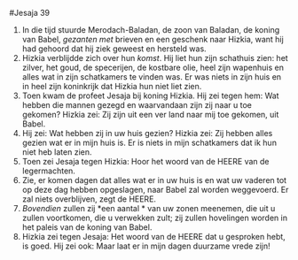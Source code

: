 #Jesaja 39
1. In die tijd stuurde Merodach-Baladan, de zoon van Baladan, de koning van Babel, *gezanten met* brieven en een geschenk naar Hizkia, want hij had gehoord dat hij ziek geweest en hersteld was.
2. Hizkia verblijdde zich over hun *komst*. Hij liet hun zijn schathuis zien: het zilver, het goud, de specerijen, de kostbare olie, heel zijn wapenhuis en alles wat in zijn schatkamers te vinden was. Er was niets in zijn huis en in heel zijn koninkrijk dat Hizkia hun niet liet zien.
3. Toen kwam de profeet Jesaja bij koning Hizkia. Hij zei tegen hem: Wat hebben die mannen gezegd en waarvandaan zijn zij naar u toe gekomen? Hizkia zei: Zij zijn uit een ver land naar mij toe gekomen, uit Babel.
4. Hij zei: Wat hebben zij in uw huis gezien? Hizkia zei: Zij hebben alles gezien wat er in mijn huis is. Er is niets in mijn schatkamers dat ik hun niet heb laten zien.
5. Toen zei Jesaja tegen Hizkia: Hoor het woord van de HEERE van de legermachten.
6. Zie, er komen dagen dat alles wat er in uw huis is en wat uw vaderen tot op deze dag hebben opgeslagen, naar Babel zal worden weggevoerd. Er zal niets overblijven, zegt de HEERE.
7. *Bovendien* zullen zij *een aantal * van uw zonen meenemen, die uit u zullen voortkomen, die u verwekken zult; zij zullen hovelingen worden in het paleis van de koning van Babel.
8. Hizkia zei tegen Jesaja: Het woord van de HEERE dat u gesproken hebt, is goed. Hij zei ook: Maar laat er in mijn dagen duurzame vrede zijn!
